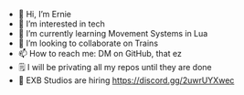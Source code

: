 - 👋 Hi, I’m Ernie
- 👀 I’m interested in tech
- 🌱 I’m currently learning Movement Systems in Lua
- 💞️ I’m looking to collaborate on Trains
- 📫 How to reach me: DM on GitHub, that ez
- 🗒️ I will be privating all my repos until they are done
- 🤔 EXB Studios are hiring https://discord.gg/2uwrUYXwec 

<!---
SizzlRetrat/SizzlRetrat is a ✨ special ✨ repository because its `README.md` (this file) appears on your GitHub profile.
You can click the Preview link to take a look at your changes.
--->
